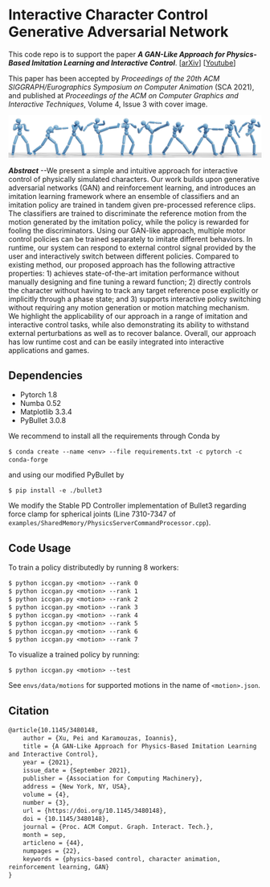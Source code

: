 # Interactive Character Control Generative Adversarial Network
This code repo is to support the paper _**A GAN-Like Approach for Physics-Based Imitation Learning and Interactive Control**_.
[[arXiv](https://arxiv.org/abs/2105.10066)]
[[Youtube](https://www.youtube.com/watch?v=VHMyvDD3B_o)]

This paper has been accepted by *Proceedings of the 20th ACM SIGGRAPH/Eurographics Symposium on Computer Animation* (SCA 2021), and published at *Proceedings of the ACM on Computer Graphics and Interactive Techniques*, Volume 4, Issue 3 with cover image.

![](doc/teaser.png)

_**Abstract**_ --We present a simple and intuitive approach for interactive control of physically simulated characters. Our work builds upon generative adversarial networks (GAN) and reinforcement learning, and introduces an imitation learning framework where an ensemble of classifiers and an imitation policy are trained in tandem given pre-processed reference clips. The classifiers are trained to discriminate the reference motion from the motion generated by the imitation policy, while the policy is rewarded for fooling the discriminators. Using our GAN-like approach, multiple motor control policies can be trained separately to imitate different behaviors. In runtime, our system can respond to external control signal provided by the user and interactively switch between different policies. Compared to existing method, our proposed approach has the following attractive properties: 1) achieves state-of-the-art imitation performance without manually designing and fine tuning a reward function; 2) directly controls the character without having to track any target reference pose explicitly or implicitly through a phase state; and  3) supports interactive policy switching without requiring any motion generation or motion matching mechanism. We highlight the applicability of our approach in a range of imitation and interactive control tasks, while also demonstrating its ability to withstand external perturbations as well as to recover balance. Overall, our approach has low runtime cost and can be easily integrated into interactive applications and games.

## Dependencies

- Pytorch 1.8
- Numba 0.52
- Matplotlib 3.3.4
- PyBullet 3.0.8

We recommend to install all the requirements through Conda by

    $ conda create --name <env> --file requirements.txt -c pytorch -c conda-forge

and using our modified PyBullet by

    $ pip install -e ./bullet3

We modify the Stable PD Controller implementation of Bullet3 regarding force clamp for spherical joints (Line 7310-7347 of `examples/SharedMemory/PhysicsServerCommandProcessor.cpp`).


## Code Usage

To train a policy distributedly by running 8 workers:

    $ python iccgan.py <motion> --rank 0
    $ python iccgan.py <motion> --rank 1
    $ python iccgan.py <motion> --rank 2
    $ python iccgan.py <motion> --rank 3
    $ python iccgan.py <motion> --rank 4
    $ python iccgan.py <motion> --rank 5
    $ python iccgan.py <motion> --rank 6
    $ python iccgan.py <motion> --rank 7


To visualize a trained policy by running:

    $ python iccgan.py <motion> --test

See `envs/data/motions` for supported motions in the name of `<motion>.json`.

## Citation
    @article{10.1145/3480148,
        author = {Xu, Pei and Karamouzas, Ioannis},
        title = {A GAN-Like Approach for Physics-Based Imitation Learning and Interactive Control},
        year = {2021},
        issue_date = {September 2021},
        publisher = {Association for Computing Machinery},
        address = {New York, NY, USA},
        volume = {4},
        number = {3},
        url = {https://doi.org/10.1145/3480148},
        doi = {10.1145/3480148},
        journal = {Proc. ACM Comput. Graph. Interact. Tech.},
        month = sep,
        articleno = {44},
        numpages = {22},
        keywords = {physics-based control, character animation, reinforcement learning, GAN}
    }
